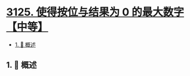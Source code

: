 # [3125. 使得按位与结果为 0 的最大数字【中等】](https://github.com/Tdahuyou/TNotes.leetcode/tree/main/notes/3125.%20%E4%BD%BF%E5%BE%97%E6%8C%89%E4%BD%8D%E4%B8%8E%E7%BB%93%E6%9E%9C%E4%B8%BA%200%20%E7%9A%84%E6%9C%80%E5%A4%A7%E6%95%B0%E5%AD%97%E3%80%90%E4%B8%AD%E7%AD%89%E3%80%91)

<!-- region:toc -->

- [1. 📝 概述](#1--概述)

<!-- endregion:toc -->

## 1. 📝 概述
